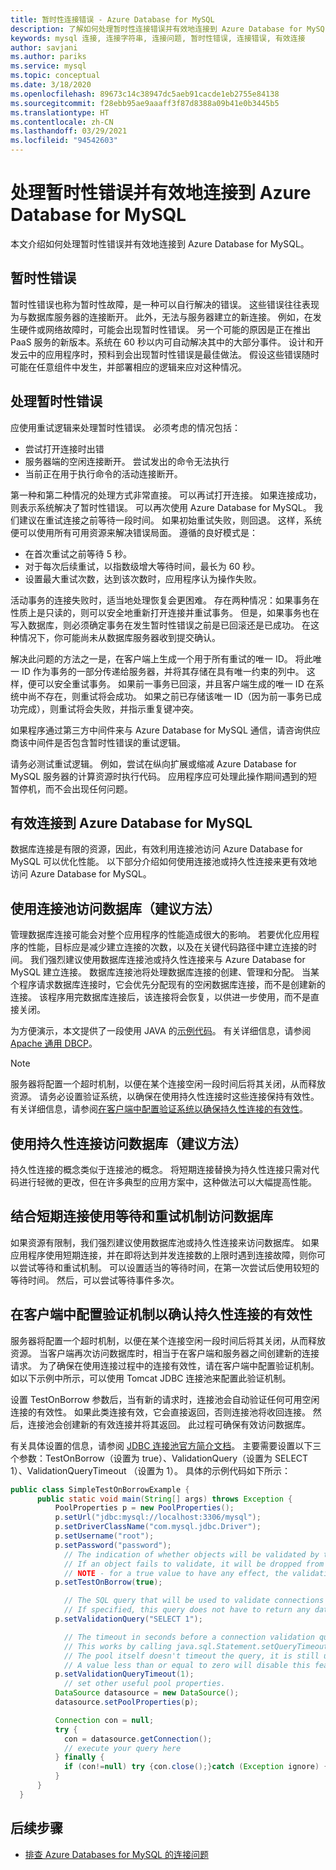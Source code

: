 ```yaml
---
title: 暂时性连接错误 - Azure Database for MySQL
description: 了解如何处理暂时性连接错误并有效地连接到 Azure Database for MySQL。
keywords: mysql 连接, 连接字符串, 连接问题, 暂时性错误, 连接错误, 有效连接
author: savjani
ms.author: pariks
ms.service: mysql
ms.topic: conceptual
ms.date: 3/18/2020
ms.openlocfilehash: 89673c14c38947dc5aeb91cacde1eb2755e84138
ms.sourcegitcommit: f28ebb95ae9aaaff3f87d8388a09b41e0b3445b5
ms.translationtype: HT
ms.contentlocale: zh-CN
ms.lasthandoff: 03/29/2021
ms.locfileid: "94542603"
---
```

# <a name="handle-transient-errors-and-connect-efficiently-to-azure-database-for-mysql"></a>处理暂时性错误并有效地连接到 Azure Database for MySQL

本文介绍如何处理暂时性错误并有效地连接到 Azure Database for MySQL。

## <a name="transient-errors"></a>暂时性错误

暂时性错误也称为暂时性故障，是一种可以自行解决的错误。 这些错误往往表现为与数据库服务器的连接断开。 此外，无法与服务器建立的新连接。 例如，在发生硬件或网络故障时，可能会出现暂时性错误。 另一个可能的原因是正在推出 PaaS 服务的新版本。系统在 60 秒以内可自动解决其中的大部分事件。 设计和开发云中的应用程序时，预料到会出现暂时性错误是最佳做法。 假设这些错误随时可能在任意组件中发生，并部署相应的逻辑来应对这种情况。

## <a name="handling-transient-errors"></a>处理暂时性错误

应使用重试逻辑来处理暂时性错误。 必须考虑的情况包括：

* 尝试打开连接时出错
* 服务器端的空闲连接断开。 尝试发出的命令无法执行
* 当前正在用于执行命令的活动连接断开。

第一种和第二种情况的处理方式非常直接。 可以再试打开连接。 如果连接成功，则表示系统解决了暂时性错误。 可以再次使用 Azure Database for MySQL。 我们建议在重试连接之前等待一段时间。 如果初始重试失败，则回退。 这样，系统便可以使用所有可用资源来解决错误局面。 遵循的良好模式是：

* 在首次重试之前等待 5 秒。
* 对于每次后续重试，以指数级增大等待时间，最长为 60 秒。
* 设置最大重试次数，达到该次数时，应用程序认为操作失败。

活动事务的连接失败时，适当地处理恢复会更困难。 存在两种情况：如果事务在性质上是只读的，则可以安全地重新打开连接并重试事务。 但是，如果事务也在写入数据库，则必须确定事务在发生暂时性错误之前是已回滚还是已成功。 在这种情况下，你可能尚未从数据库服务器收到提交确认。

解决此问题的方法之一是，在客户端上生成一个用于所有重试的唯一 ID。 将此唯一 ID 作为事务的一部分传递给服务器，并将其存储在具有唯一约束的列中。 这样，便可以安全重试事务。 如果前一事务已回滚，并且客户端生成的唯一 ID 在系统中尚不存在，则重试将会成功。 如果之前已存储该唯一 ID（因为前一事务已成功完成），则重试将会失败，并指示重复键冲突。

如果程序通过第三方中间件来与 Azure Database for MySQL 通信，请咨询供应商该中间件是否包含暂时性错误的重试逻辑。

请务必测试重试逻辑。 例如，尝试在纵向扩展或缩减 Azure Database for MySQL 服务器的计算资源时执行代码。 应用程序应可处理此操作期间遇到的短暂停机，而不会出现任何问题。

## <a name="connect-efficiently-to-azure-database-for-mysql"></a>有效连接到 Azure Database for MySQL

数据库连接是有限的资源，因此，有效利用连接池访问 Azure Database for MySQL 可以优化性能。 以下部分介绍如何使用连接池或持久性连接来更有效地访问 Azure Database for MySQL。

## <a name="access-databases-by-using-connection-pooling-recommended"></a>使用连接池访问数据库（建议方法）

管理数据库连接可能会对整个应用程序的性能造成很大的影响。 若要优化应用程序的性能，目标应是减少建立连接的次数，以及在关键代码路径中建立连接的时间。 我们强烈建议使用数据库连接池或持久性连接来与 Azure Database for MySQL 建立连接。 数据库连接池将处理数据库连接的创建、管理和分配。 当某个程序请求数据库连接时，它会优先分配现有的空闲数据库连接，而不是创建新的连接。 该程序用完数据库连接后，该连接将会恢复，以供进一步使用，而不是直接关闭。

为方便演示，本文提供了一段使用 JAVA 的[示例代码](./sample-scripts-java-connection-pooling.md)。 有关详细信息，请参阅 [Apache 通用 DBCP](https://commons.apache.org/proper/commons-dbcp/)。

> [!NOTE]
> 服务器将配置一个超时机制，以便在某个连接空闲一段时间后将其关闭，从而释放资源。 请务必设置验证系统，以确保在使用持久性连接时这些连接保持有效性。 有关详细信息，请参阅[在客户端中配置验证系统以确保持久性连接的有效性](concepts-connectivity.md#configure-verification-mechanisms-in-clients-to-confirm-the-effectiveness-of-persistent-connections)。

## <a name="access-databases-by-using-persistent-connections-recommended"></a>使用持久性连接访问数据库（建议方法）

持久性连接的概念类似于连接池的概念。 将短期连接替换为持久性连接只需对代码进行轻微的更改，但在许多典型的应用方案中，这种做法可以大幅提高性能。

## <a name="access-databases-by-using-wait-and-retry-mechanism-with-short-connections"></a>结合短期连接使用等待和重试机制访问数据库

如果资源有限制，我们强烈建议使用数据库池或持久性连接来访问数据库。 如果应用程序使用短期连接，并在即将达到并发连接数的上限时遇到连接故障，则你可以尝试等待和重试机制。 可以设置适当的等待时间，在第一次尝试后使用较短的等待时间。 然后，可以尝试等待事件多次。

## <a name="configure-verification-mechanisms-in-clients-to-confirm-the-effectiveness-of-persistent-connections"></a>在客户端中配置验证机制以确认持久性连接的有效性

服务器将配置一个超时机制，以便在某个连接空闲一段时间后将其关闭，从而释放资源。 当客户端再次访问数据库时，相当于在客户端和服务器之间创建新的连接请求。 为了确保在使用连接过程中的连接有效性，请在客户端中配置验证机制。 如以下示例中所示，可以使用 Tomcat JDBC 连接池来配置此验证机制。

设置 TestOnBorrow 参数后，当有新的请求时，连接池会自动验证任何可用空闲连接的有效性。 如果此类连接有效，它会直接返回，否则连接池将收回连接。 然后，连接池会创建新的有效连接并将其返回。 此过程可确保有效访问数据库。 

有关具体设置的信息，请参阅 [JDBC 连接池官方简介文档](https://tomcat.apache.org/tomcat-7.0-doc/jdbc-pool.html#Common_Attributes)。 主要需要设置以下三个参数：TestOnBorrow（设置为 true）、ValidationQuery（设置为 SELECT 1）、ValidationQueryTimeout （设置为 1）。 具体的示例代码如下所示：

```java
public class SimpleTestOnBorrowExample {
      public static void main(String[] args) throws Exception {
          PoolProperties p = new PoolProperties();
          p.setUrl("jdbc:mysql://localhost:3306/mysql");
          p.setDriverClassName("com.mysql.jdbc.Driver");
          p.setUsername("root");
          p.setPassword("password");
            // The indication of whether objects will be validated by the idle object evictor (if any). 
            // If an object fails to validate, it will be dropped from the pool. 
            // NOTE - for a true value to have any effect, the validationQuery or validatorClassName parameter must be set to a non-null string. 
          p.setTestOnBorrow(true); 

            // The SQL query that will be used to validate connections from this pool before returning them to the caller.
            // If specified, this query does not have to return any data, it just can't throw a SQLException.
          p.setValidationQuery("SELECT 1");

            // The timeout in seconds before a connection validation queries fail. 
            // This works by calling java.sql.Statement.setQueryTimeout(seconds) on the statement that executes the validationQuery. 
            // The pool itself doesn't timeout the query, it is still up to the JDBC driver to enforce query timeouts. 
            // A value less than or equal to zero will disable this feature.
          p.setValidationQueryTimeout(1);
            // set other useful pool properties.
          DataSource datasource = new DataSource();
          datasource.setPoolProperties(p);

          Connection con = null;
          try {
            con = datasource.getConnection();
            // execute your query here
          } finally {
            if (con!=null) try {con.close();}catch (Exception ignore) {}
          }
      }
  }
```

## <a name="next-steps"></a>后续步骤

* [排查 Azure Databases for MySQL 的连接问题](howto-troubleshoot-common-connection-issues.md)
